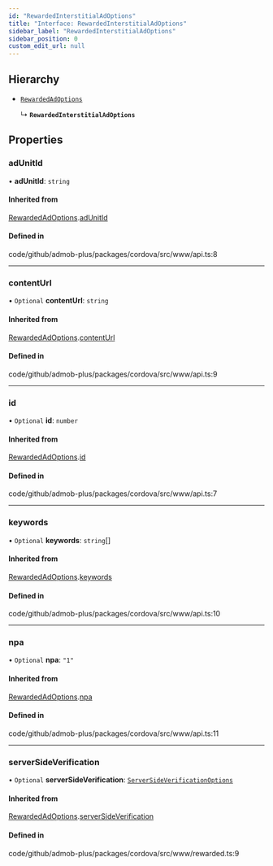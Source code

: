 ```yaml
---
id: "RewardedInterstitialAdOptions"
title: "Interface: RewardedInterstitialAdOptions"
sidebar_label: "RewardedInterstitialAdOptions"
sidebar_position: 0
custom_edit_url: null
---
```


## Hierarchy

- [`RewardedAdOptions`](RewardedAdOptions.md)

  ↳ **`RewardedInterstitialAdOptions`**

## Properties

### adUnitId

• **adUnitId**: `string`

#### Inherited from

[RewardedAdOptions](RewardedAdOptions.md).[adUnitId](RewardedAdOptions.md#adunitid)

#### Defined in

code/github/admob-plus/packages/cordova/src/www/api.ts:8

___

### contentUrl

• `Optional` **contentUrl**: `string`

#### Inherited from

[RewardedAdOptions](RewardedAdOptions.md).[contentUrl](RewardedAdOptions.md#contenturl)

#### Defined in

code/github/admob-plus/packages/cordova/src/www/api.ts:9

___

### id

• `Optional` **id**: `number`

#### Inherited from

[RewardedAdOptions](RewardedAdOptions.md).[id](RewardedAdOptions.md#id)

#### Defined in

code/github/admob-plus/packages/cordova/src/www/api.ts:7

___

### keywords

• `Optional` **keywords**: `string`[]

#### Inherited from

[RewardedAdOptions](RewardedAdOptions.md).[keywords](RewardedAdOptions.md#keywords)

#### Defined in

code/github/admob-plus/packages/cordova/src/www/api.ts:10

___

### npa

• `Optional` **npa**: ``"1"``

#### Inherited from

[RewardedAdOptions](RewardedAdOptions.md).[npa](RewardedAdOptions.md#npa)

#### Defined in

code/github/admob-plus/packages/cordova/src/www/api.ts:11

___

### serverSideVerification

• `Optional` **serverSideVerification**: [`ServerSideVerificationOptions`](ServerSideVerificationOptions.md)

#### Inherited from

[RewardedAdOptions](RewardedAdOptions.md).[serverSideVerification](RewardedAdOptions.md#serversideverification)

#### Defined in

code/github/admob-plus/packages/cordova/src/www/rewarded.ts:9
